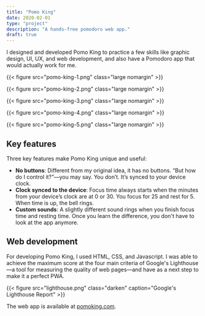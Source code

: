 ```yaml
---
title: "Pomo King"
date: 2020-02-01
type: "project"
description: "A hands-free pomodoro web app."
draft: true
---
```


I designed and developed Pomo King to practice a few skills like graphic design, UI, UX, and web
development, and also have a Pomodoro app that would actually work for me.

{{< figure src="pomo-king-1.png" class="large nomargin" >}}

{{< figure src="pomo-king-2.png" class="large nomargin" >}}

{{< figure src="pomo-king-3.png" class="large nomargin" >}}

{{< figure src="pomo-king-4.png" class="large nomargin" >}}

{{< figure src="pomo-king-5.png" class="large nomargin" >}}

## Key features

Three key features make Pomo King unique and useful:

- **No buttons**: Different from my original idea, it has no buttons. “But how do I control it?”—you may say. You don’t. It’s
  synced to your device clock.
- **Clock synced to the device**: Focus time always starts when the minutes from your device’s clock are at 0 or 30. You focus for 25
  and rest for 5. When time is up, the bell rings.
- **Custom sounds**: A slightly different sound rings when you finish focus time and resting time. Once you learn the difference, you don't have to look at the app anymore.

## Web development

For developing Pomo King, I used HTML, CSS, and Javascript. I was able to achieve the maximum score at the four main criteria of Google's Lighthouse—a tool for measuring the quality of web pages—and have as a next step to make it a perfect PWA.

{{< figure src="lighthouse.png" class="darken" caption="Google's Lighthouse Report" >}}

The web app is available at [pomoking.com](http://pomoking.com).
